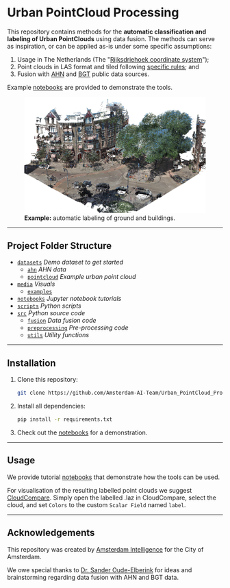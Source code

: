 # Urban PointCloud Processing

This repository contains methods for the **automatic classification and labeling of Urban PointClouds** using data fusion. The methods can serve as inspiration, or can be applied as-is under some specific assumptions:

1. Usage in The Netherlands (The "[Rijksdriehoek coordinate system](https://nl.wikipedia.org/wiki/Rijksdriehoeksco%C3%B6rdinaten)");
2. Point clouds in LAS format and tiled following [specific rules](datasets); and
3. Fusion with [AHN](https://www.ahn.nl/) and [BGT](https://www.geobasisregistraties.nl/basisregistraties/grootschalige-topografie) public data sources.

Example [notebooks](notebooks) are provided to demonstrate the tools.

<figure>
  <img
  src="media/examples/demo.gif"
  alt="Example: automatic labeling of ground and buildings.">
  <figcaption class="figure-caption text-center"><b>Example:</b> automatic labeling of ground and buildings.</figcaption>
</figure>

---

## Project Folder Structure

 * [`datasets`](./datasets) _Demo dataset to get started_
   * [`ahn`](./datasets/ahn) _AHN data_
   * [`pointcloud`](./datasets/pointcloud) _Example urban point cloud_
 * [`media`](./media) _Visuals_
   * [`examples`](./media/examples)
 * [`notebooks`](./notebooks) _Jupyter notebook tutorials_
 * [`scripts`](./scripts) _Python scripts_
 * [`src`](./src) _Python source code_
   * [`fusion`](./src/fusion) _Data fusion code_
   * [`preprocessing`](./src/preprocessing) _Pre-processing code_
   * [`utils`](./src/utils) _Utility functions_


---

## Installation

1. Clone this repository:
    ```bash
    git clone https://github.com/Amsterdam-AI-Team/Urban_PointCloud_Processing.git
    ```

2. Install all dependencies:
    ```bash
    pip install -r requirements.txt
    ```

3. Check out the [notebooks](notebooks) for a demonstration.

---

## Usage

We provide tutorial [notebooks](notebooks) that demonstrate how the tools can be used.

For visualisation of the resulting labelled point clouds we suggest [CloudCompare](https://www.danielgm.net/cc/). Simply open the labelled .laz in CloudCompare, select the cloud, and set `Colors` to the custom `Scalar Field` named `label`.

---

## Acknowledgements

This repository was created by [Amsterdam Intelligence](https://amsterdamintelligence.com/) for the City of Amsterdam.

We owe special thanks to [Dr. Sander Oude-Elberink](https://research.utwente.nl/en/persons/sander-oude-elberink) for ideas and brainstorming regarding data fusion with AHN and BGT data.
